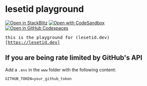 # lesetid playground

[![Open in StackBlitz](https://developer.stackblitz.com/img/open_in_stackblitz.svg)](https://stackblitz.com/github/luxass/lesetid/tree/main/www)
[![Open with CodeSandbox](https://assets.codesandbox.io/github/button-edit-lime.svg)](https://codesandbox.io/p/sandbox/github/luxass/lesetid/tree/main/www)
[![Open in GitHub Codespaces](https://github.com/codespaces/badge.svg)](https://codespaces.new/luxass/lesetid?devcontainer_path=.devcontainer/www/devcontainer.json)

<samp>this is the playground for (lesetid.dev)[https://lesetid.dev]</samp>

## If you are being rate limited by GitHub's API
Add a `.env` in the `www` folder with the following content:
```
GITHUB_TOKEN=your_github_token
```
